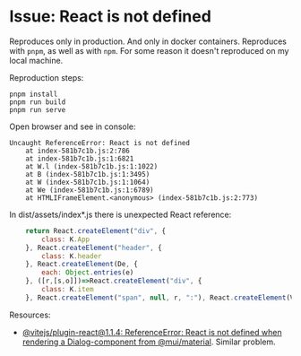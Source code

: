 # Issue: React is not defined

Reproduces only in production. And only in docker containers. Reproduces with `pnpm`, as well as with `npm`. For some reason it doesn't reproduced on my local machine.

Reproduction steps:

```
pnpm install
pnpm run build
pnpm run serve
```

Open browser and see in console:

```
Uncaught ReferenceError: React is not defined
    at index-581b7c1b.js:2:786
    at index-581b7c1b.js:1:6821
    at W.l (index-581b7c1b.js:1:1022)
    at B (index-581b7c1b.js:1:3495)
    at W (index-581b7c1b.js:1:1064)
    at We (index-581b7c1b.js:1:6789)
    at HTMLIFrameElement.<anonymous> (index-581b7c1b.js:2:773)
```

In dist/assets/index*.js there is unexpected React reference:

```js
    return React.createElement("div", {
        class: K.App
    }, React.createElement("header", {
        class: K.header
    }, React.createElement(De, {
        each: Object.entries(e)
    }, ([r,[s,o]])=>React.createElement("div", {
        class: K.item
    }, React.createElement("span", null, r, ":"), React.createElement(Ve, {
```

Resources: 
- [@vitejs/plugin-react@1.1.4: ReferenceError: React is not defined when rendering a Dialog-component from @mui/material](https://github.com/vitejs/vite/issues/6537). Similar problem. 

